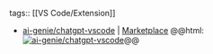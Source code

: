 tags:: [[VS Code/Extension]]

- [ai-genie/chatgpt-vscode](https://github.com/ai-genie/chatgpt-vscode) | [Marketplace](https://marketplace.visualstudio.com/items?itemName=genieai.chatgpt-vscode)
  @@html: <a href="https://github.com/ai-genie/chatgpt-vscode/"><img src="https://github-readme-stats-astronomer.vercel.app/api/pin/?username=ai-genie&repo=chatgpt-vscode&theme=tokyonight" alt="ai-genie/chatgpt-vscode"/></a>@@